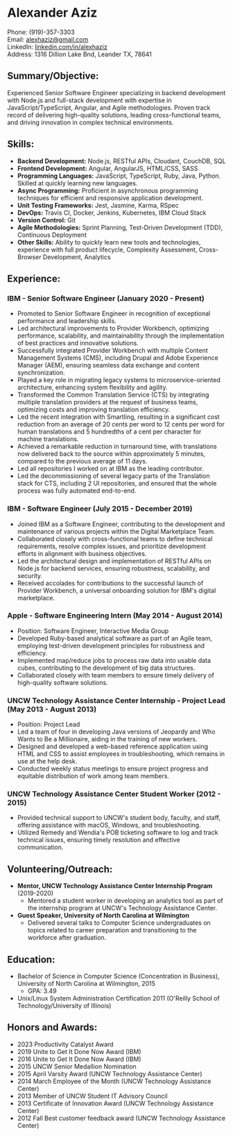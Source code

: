 # Alexander Aziz
Phone: (919)-357-3303  
Email: alexhaziz@gmail.com  
LinkedIn: [linkedin.com/in/alexhaziz](linkedin.com/in/alexhaziz)  
Address: 1316 Dillion Lake Bnd, Leander TX, 78641  

## Summary/Objective:
Experienced Senior Software Engineer specializing in backend development with Node.js and full-stack development with expertise in JavaScript/TypeScript, Angular, and Agile methodologies. Proven track record of delivering high-quality solutions, leading cross-functional teams, and driving innovation in complex technical environments.

## Skills:
- **Backend Development:** Node.js, RESTful APIs, Cloudant, CouchDB, SQL
- **Frontend Development:** Angular, AngularJS, HTML/CSS, SASS
- **Programming Languages:** JavaScript, TypeScript, Ruby, Java, Python. Skilled at quickly learning new languages.
- **Async Programming:** Proficient in asynchronous programming techniques for efficient and responsive application development.
- **Unit Testing Frameworks:** Jest, Jasmine, Karma, RSpec
- **DevOps:** Travis CI, Docker, Jenkins, Kubernetes, IBM Cloud Stack
- **Version Control:** Git
- **Agile Methodologies:** Sprint Planning, Test-Driven Development (TDD), Continuous Deployment
- **Other Skills:** Ability to quickly learn new tools and technologies, experience with full product lifecycle, Complexity Assessment, Cross-Browser Development, Analytics

## Experience:

### IBM - Senior Software Engineer (January 2020 - Present)
- Promoted to Senior Software Engineer in recognition of exceptional performance and leadership skills.
- Led architectural improvements to Provider Workbench, optimizing performance, scalability, and maintainability through the implementation of best practices and innovative solutions.
- Successfully integrated Provider Workbench with multiple Content Management Systems (CMS), including Drupal and Adobe Experience Manager (AEM), ensuring seamless data exchange and content synchronization.
- Played a key role in migrating legacy systems to microservice-oriented architecture, enhancing system flexibility and agility.
- Transformed the Common Translation Service (CTS) by integrating multiple translation providers at the request of business teams, optimizing costs and improving translation efficiency.
- Led the recent integration with Smartling, resulting in a significant cost reduction from an average of 20 cents per word to 12 cents per word for human translations and 5 hundredths of a cent per character for machine translations.
- Achieved a remarkable reduction in turnaround time, with translations now delivered back to the source within approximately 5 minutes, compared to the previous average of 11 days.
- Led all repositories I worked on at IBM as the leading contributor.
- Led the decommissioning of several legacy parts of the Translation stack for CTS, including 2 UI repositories, and ensured that the whole process was fully automated end-to-end.

### IBM - Software Engineer (July 2015 - December 2019)
- Joined IBM as a Software Engineer, contributing to the development and maintenance of various projects within the Digital Marketplace Team.
- Collaborated closely with cross-functional teams to define technical requirements, resolve complex issues, and prioritize development efforts in alignment with business objectives.
- Led the architectural design and implementation of RESTful APIs on Node.js for backend services, ensuring robustness, scalability, and security.
- Received accolades for contributions to the successful launch of Provider Workbench, a universal onboarding solution for IBM's digital marketplace.

### Apple - Software Engineering Intern (May 2014 - August 2014)
- Position: Software Engineer, Interactive Media Group
- Developed Ruby-based analytical software as part of an Agile team, employing test-driven development principles for robustness and efficiency.
- Implemented map/reduce jobs to process raw data into usable data cubes, contributing to the development of big data structures.
- Collaborated closely with team members to ensure timely delivery of high-quality software solutions.

### UNCW Technology Assistance Center Internship - Project Lead (May 2013 - August 2013)
- Position: Project Lead
- Led a team of four in developing Java versions of Jeopardy and Who Wants to Be a Millionaire, aiding in the training of new workers.
- Designed and developed a web-based reference application using HTML and CSS to assist employees in troubleshooting, which remains in use at the help desk.
- Conducted weekly status meetings to ensure project progress and equitable distribution of work among team members.

### UNCW Technology Assistance Center Student Worker (2012 - 2015)
- Provided technical support to UNCW's student body, faculty, and staff, offering assistance with macOS, Windows, and troubleshooting.
- Utilized Remedy and Wendia's POB ticketing software to log and track technical issues, ensuring timely resolution and effective communication.

## Volunteering/Outreach:
- **Mentor, UNCW Technology Assistance Center Internship Program** (2019-2020)
  - Mentored a student worker in developing an analytics tool as part of the internship program at UNCW's Technology Assistance Center.
- **Guest Speaker, University of North Carolina at Wilmington**
  - Delivered several talks to Computer Science undergraduates on topics related to career preparation and transitioning to the workforce after graduation.

## Education:
- Bachelor of Science in Computer Science (Concentration in Business), University of North Carolina at Wilmington, 2015
  - GPA: 3.49
- Unix/Linux System Administration Certification 2011 (O'Reilly School of Technology/University of Illinois)

## Honors and Awards:
- 2023 Productivity Catalyst Award
- 2019 Unite to Get It Done Now Award (IBM)
- 2016 Unite to Get It Done Now Award (IBM)
- 2015 UNCW Senior Medallion Nomination
- 2015 April Varsity Award (UNCW Technology Assistance Center)
- 2014 March Employee of the Month (UNCW Technology Assistance Center)
- 2013 Member of UNCW Student IT Advisory Council
- 2013 Certificate of Innovation Award (UNCW Technology Assistance Center)
- 2012 Fall Best customer feedback award (UNCW Technology Assistance Center)
